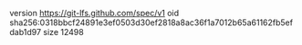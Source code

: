 version https://git-lfs.github.com/spec/v1
oid sha256:0318bbcf24891e3ef0503d30ef2818a8ac36f1a7012b65a61162fb5efdab1d97
size 12498
